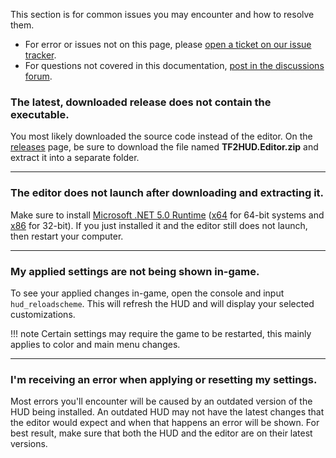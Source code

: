 This section is for common issues you may encounter and how to resolve them.

* For error or issues not on this page, please [open a ticket on our issue tracker][issues-link].
* For questions not covered in this documentation, [post in the discussions forum][discuss-link].

### The latest, downloaded release does not contain the executable.
You most likely downloaded the source code instead of the editor. On the [releases][releases-link] page, be sure to download the file named **TF2HUD.Editor.zip** and extract it into a separate folder.

---

### The editor does not launch after downloading and extracting it.
Make sure to install [Microsoft .NET 5.0 Runtime][runtime-link] ([x64][runtime64-link] for 64-bit systems and [x86][runtime86-link] for 32-bit). If you just installed it and the editor still does not launch, then restart your computer.

---

### My applied settings are not being shown in-game.
To see your applied changes in-game, open the console and input `hud_reloadscheme`. This will refresh the HUD and will display your selected customizations.

!!! note
    Certain settings may require the game to be restarted, this mainly applies to color and main menu changes.

---

### I'm receiving an error when applying or resetting my settings.
Most errors you'll encounter will be caused by an outdated version of the HUD being installed. An outdated HUD may not have the latest changes that the editor would expect and when that happens an error will be shown. For best result, make sure that both the HUD and the editor are on their latest versions.

<!-- MARKDOWN LINKS -->
[issues-link]: https://github.com/CriticalFlaw/TF2HUD.Editor/issues
[discuss-link]: https://github.com/CriticalFlaw/TF2HUD.Editor/discussions
[releases-link]: https://github.com/CriticalFlaw/TF2HUD.Editor/releases
[json-link]: https://www.criticalflaw.ca/TF2HUD.Editor/json/
[runtime-link]: https://dotnet.microsoft.com/download/dotnet/5.0/runtime
[runtime86-link]: https://download.visualstudio.microsoft.com/download/pr/c089205d-4f58-4f8d-ad84-c92eaf2f3411/5cd3f9b3bd089c09df14dbbfb64124a4/windowsdesktop-runtime-5.0.5-win-x86.exe
[runtime64-link]: https://download.visualstudio.microsoft.com/download/pr/c1ef0b3f-9663-4fc5-85eb-4a9cadacdb87/52b890f91e6bd4350d29d2482038df1c/windowsdesktop-runtime-5.0.5-win-x64.exe
